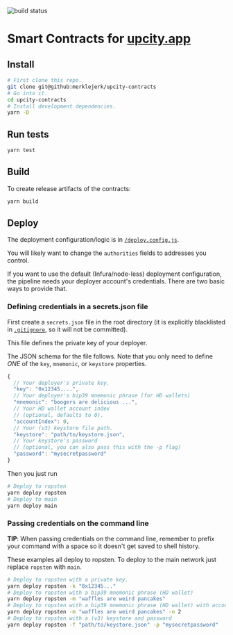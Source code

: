 ![build status](https://travis-ci.org/merklejerk/upcity-contracts.svg?branch=master)
# Smart Contracts for [upcity.app](https://upcity.app)

## Install
```bash
# First clone this repo.
git clone git@github:merklejerk/upcity-contracts
# Go into it.
cd upcity-contracts
# Install development dependencies.
yarn -D
```

## Run tests
```bash
yarn test
```


## Build

To create release artifacts of the contracts:

```bash
yarn build
```

## Deploy

The deployment configuration/logic is in
[`/deploy.config.js`](./deploy.config.js).

You will likely want to change the `authorities` fields to addresses you control.

If you want to use the default (Infura/node-less) deployment configuration, the pipeline needs your deployer account's credentials. There are two
basic ways to provide that.

### Defining credentials in a secrets.json file

First create a `secrets.json` file in the root directory (it is explicitly
blacklisted in [`.gitignore`](./.gitignore), so it will not be committed).

This file defines the private key of your deployer.

The JSON schema for the file follows. Note that you only need to define *ONE* of
the `key`, `mnemonic`, or `keystore` properties.
```js
{
  // Your deployer's private key.
  "key": "0x12345....",
  // Your deployer's bip39 mnemonic phrase (for HD wallets)
  "mnemonic": "boogers are delicious ...",
  // Your HD wallet account index
  // (optional, defaults to 0).
  "accountIndex": 0,
  // Your (v3) keystore file path.
  "keystore": "path/to/keystore.json",
  // Your keystore's password
  // (optional, you can also pass this with the -p flag)
  "password": "mysecretpassword"
}
```

Then you just run
```bash
# Deploy to ropsten
yarn deploy ropsten
# Deploy to main
yarn deploy main
```

### Passing credentials on the command line

**TIP**: When passing  credentials on the command line, remember to prefix your
command with a space so it doesn't get saved to shell history.

These examples all deploy to ropsten. To deploy to the main network just
replace `ropsten` with `main`.
```bash
# Deploy to ropsten with a private key.
yarn deploy ropsten -k "0x12345..."
# Deploy to ropsten with a bip39 mnemonic phrase (HD wallet)
yarn deploy ropsten -m "waffles are weird pancakes"
# Deploy to ropsten with a bip39 mnemonic phrase (HD wallet) with account index
yarn deploy ropsten -m "waffles are weird pancakes" -n 2
# Deploy to ropsten with a (v3) keystore and password
yarn deploy ropsten -f "path/to/keystore.json" -p "mysecretpassword"
```
